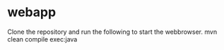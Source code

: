# webapp

Clone the repository and run the following to start the webbrowser.
mvn clean compile exec:java
